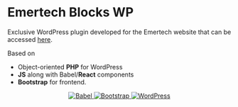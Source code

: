 # Emertech Blocks WP

Exclusive WordPress plugin developed for the Emertech website that can be accessed [here](https://emertech.pt/).

Based on 
- Object-oriented **PHP** for WordPress
- **JS** along with Babel/**React** components 
- **Bootstrap** for frontend.

<p align="center">
<a href="https://babeljs.io/">
    <img src="https://img.shields.io/badge/Babel-7.11-yellow.svg?style=flat-square&labelColor=222&logo=Babel&logoColor=white" alt="Babel">
</a>
<a href="https://getbootstrap.com">
    <img src="https://img.shields.io/badge/Bootstrap-5.0-blueviolet.svg?style=flat-square&labelColor=222&logo=Bootstrap&logoColor=white" alt="Bootstrap">
</a>
<a href="https://wordpress.org/">
    <img src="https://img.shields.io/badge/WordPress-5.7-blue.svg?style=flat-square&labelColor=222&logo=WordPress&logoColor=white" alt="WordPress">
</a>
</p>